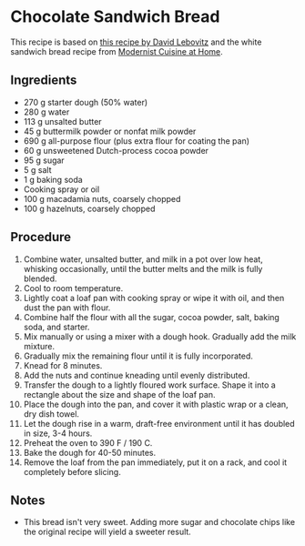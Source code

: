 # Chocolate Sandwich Bread

This recipe is based on [this recipe by David Lebovitz](https://www.davidlebovitz.com/chocolate-bread-recipe/) and the white sandwich bread recipe from [Modernist Cuisine at Home](https://modernistcuisine.com/books/modernist-cuisine-at-home/).

## Ingredients

* 270 g starter dough (50% water)
* 280 g water
* 113 g unsalted butter
* 45 g buttermilk powder or nonfat milk powder
* 690 g all-purpose flour (plus extra flour for coating the pan)
* 60 g unsweetened Dutch-process cocoa powder
* 95 g sugar
* 5 g salt
* 1 g baking soda
* Cooking spray or oil
* 100 g macadamia nuts, coarsely chopped
* 100 g hazelnuts, coarsely chopped

## Procedure

1. Combine water, unsalted butter, and milk in a pot over low heat, whisking occasionally, until the butter melts and the milk is fully blended.
2. Cool to room temperature.
3. Lightly coat a loaf pan with cooking spray or wipe it with oil, and then dust the pan with flour.
4. Combine half the flour with all the sugar, cocoa powder, salt, baking soda, and starter.
5. Mix manually or using a mixer with a dough hook. Gradually add the milk mixture.
6. Gradually mix the remaining flour until it is fully incorporated.
7. Knead for 8 minutes.
8. Add the nuts and continue kneading until evenly distributed.
9. Transfer the dough to a lightly floured work surface. Shape it into a rectangle about the size and shape of the loaf pan.
10. Place the dough into the pan, and cover it with plastic wrap or a clean, dry dish towel.
11. Let the dough rise in a warm, draft-free environment until it has doubled in size, 3-4 hours.
12. Preheat the oven to 390 F / 190 C.
13. Bake the dough for 40-50 minutes.
14. Remove the loaf from the pan immediately, put it on a rack, and cool it completely before slicing.

## Notes

* This bread isn't very sweet. Adding more sugar and chocolate chips like the original recipe will yield a sweeter result.
